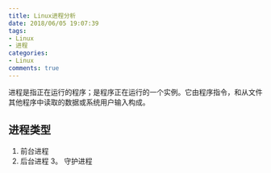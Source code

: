 ```yaml
---
title: Linux进程分析
date: 2018/06/05 19:07:39
tags:
- Linux
- 进程
categories:
- Linux
comments: true
---
```


进程是指正在运行的程序；是程序正在运行的一个实例。它由程序指令，和从文件其他程序中读取的数据或系统用户输入构成。
<!-- more -->
## 进程类型
1. 前台进程
2. 后台进程
3。 守护进程